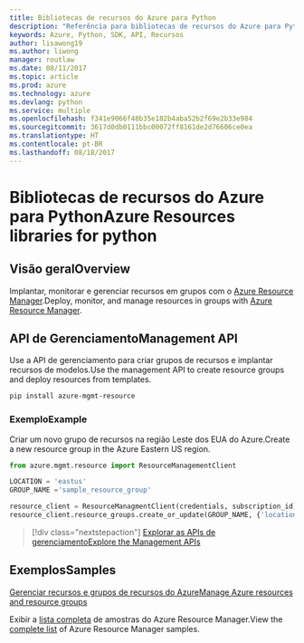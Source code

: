 ```yaml
---
title: Bibliotecas de recursos do Azure para Python
description: "Referência para bibliotecas de recursos do Azure para Python"
keywords: Azure, Python, SDK, API, Recursos
author: lisawong19
ms.author: liwong
manager: routlaw
ms.date: 08/11/2017
ms.topic: article
ms.prod: azure
ms.technology: azure
ms.devlang: python
ms.service: multiple
ms.openlocfilehash: f341e9066f48b35e182b4aba52b2f69e2b33e984
ms.sourcegitcommit: 3617d0db0111bbc00072ff8161de2d76606ce0ea
ms.translationtype: HT
ms.contentlocale: pt-BR
ms.lasthandoff: 08/18/2017
---
```

# <a name="azure-resources-libraries-for-python"></a><span data-ttu-id="d2387-104">Bibliotecas de recursos do Azure para Python</span><span class="sxs-lookup"><span data-stu-id="d2387-104">Azure Resources libraries for python</span></span>

## <a name="overview"></a><span data-ttu-id="d2387-105">Visão geral</span><span class="sxs-lookup"><span data-stu-id="d2387-105">Overview</span></span> 
<span data-ttu-id="d2387-106">Implantar, monitorar e gerenciar recursos em grupos com o [Azure Resource Manager](https://docs.microsoft.com/en-us/azure/azure-resource-manager/resource-group-overview).</span><span class="sxs-lookup"><span data-stu-id="d2387-106">Deploy, monitor, and manage resources in groups with [Azure Resource Manager](https://docs.microsoft.com/en-us/azure/azure-resource-manager/resource-group-overview).</span></span>

## <a name="management-api"></a><span data-ttu-id="d2387-107">API de Gerenciamento</span><span class="sxs-lookup"><span data-stu-id="d2387-107">Management API</span></span>
<span data-ttu-id="d2387-108">Use a API de gerenciamento para criar grupos de recursos e implantar recursos de modelos.</span><span class="sxs-lookup"><span data-stu-id="d2387-108">Use the management API to create resource groups and deploy resources from templates.</span></span>

```bash
pip install azure-mgmt-resource
```
### <a name="example"></a><span data-ttu-id="d2387-109">Exemplo</span><span class="sxs-lookup"><span data-stu-id="d2387-109">Example</span></span> 
<span data-ttu-id="d2387-110">Criar um novo grupo de recursos na região Leste dos EUA do Azure.</span><span class="sxs-lookup"><span data-stu-id="d2387-110">Create a new resource group in the Azure Eastern US region.</span></span>

```python
from azure.mgmt.resource import ResourceManagementClient

LOCATION = 'eastus'
GROUP_NAME ='sample_resource_group'

resource_client = ResourceManagmentClient(credentials, subscription_id)
resource_client.resource_groups.create_or_update(GROUP_NAME, {'location': LOCATION})
```

> [!div class="nextstepaction"]
> [<span data-ttu-id="d2387-111">Explorar as APIs de gerenciamento</span><span class="sxs-lookup"><span data-stu-id="d2387-111">Explore the Management APIs</span></span>](/python/api/overview/azure/resources/managementlibrary)

## <a name="samples"></a><span data-ttu-id="d2387-112">Exemplos</span><span class="sxs-lookup"><span data-stu-id="d2387-112">Samples</span></span>
[<span data-ttu-id="d2387-113">Gerenciar recursos e grupos de recursos do Azure</span><span class="sxs-lookup"><span data-stu-id="d2387-113">Manage Azure resources and resource groups</span></span>](https://github.com/Azure-Samples/resource-manager-python-resources-and-groups)

<span data-ttu-id="d2387-114">Exibir a [lista completa](https://azure.microsoft.com/resources/samples/?platform=python&term=resource) de amostras do Azure Resource Manager.</span><span class="sxs-lookup"><span data-stu-id="d2387-114">View the [complete list](https://azure.microsoft.com/resources/samples/?platform=python&term=resource) of Azure Resource Manager samples.</span></span>
